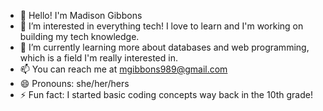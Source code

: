- 👋 Hello! I'm Madison Gibbons
- 👀 I’m interested in everything tech! I love to learn and I'm working on building my tech knowledge.
- 🌱 I’m currently learning more about databases and web programming, which is a field I'm really interested in.
- 📫 You can reach me at mgibbons989@gmail.com
- 😄 Pronouns: she/her/hers
- ⚡ Fun fact: I started basic coding concepts way back in the 10th grade!

<!---
mgibbons989/mgibbons989 is a ✨ special ✨ repository because its `README.md` (this file) appears on your GitHub profile.
You can click the Preview link to take a look at your changes.
--->

